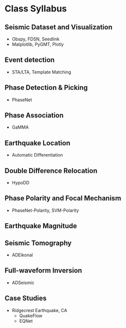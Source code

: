 # Class Syllabus

## Seismic Dataset and Visualization

- Obspy, FDSN, Seedlink
- Matplotlib, PyGMT, Plotly

<!-- ## Signal Processing

- Numpy, Scipy, Pytorch -->

## Event detection

- STA/LTA, Template Matching

## Phase Detection & Picking

- PhaseNet

## Phase Association

- GaMMA

## Earthquake Location

<!-- - ADEikonal -->
- Automatic Differentiation

## Double Difference Relocation

- HypoDD

## Phase Polarity and Focal Mechanism

- PhaseNet-Polarity, SVM-Polarity

## Earthquake Magnitude

## Seismic Tomography

- ADEikonal

## Full-waveform Inversion

- ADSeismic

## Case Studies

- Ridgecrest Earthquake, CA
    - QuakeFlow
    - EQNet

